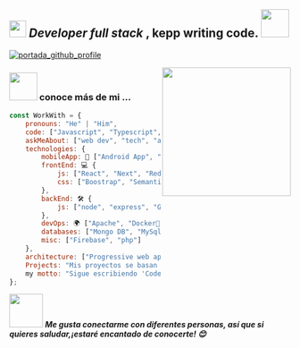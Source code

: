 <h2> <span><em><img src="https://media.giphy.com/media/WUlplcMpOCEmTGBtBW/giphy.gif" width="30"> Developer full stack
</em></span>, kepp writing code. <img src="https://media.giphy.com/media/12oufCB0MyZ1Go/giphy.gif" width="50"></h2>

[![portada_github_profile](https://media.giphy.com/media/v1.Y2lkPTc5MGI3NjExOWU2ZGRjN2Y0MThkNjYwYWIwMzZhNmYwZjkzODc0ZTdmMWEyODczMiZjdD1n/TKh6HiyVtgUox3yDyJ/giphy.gif)](https://www.youtube.com/@andrescoellogoyes)

<img align='right' src="https://media.giphy.com/media/M9gbBd9nbDrOTu1Mqx/giphy.gif" width="230">


### <img src="https://media.giphy.com/media/VgCDAzcKvsR6OM0uWg/giphy.gif" width="50"> conoce más de mi ...  

```javascript
const WorkWith = {
    pronouns: "He" | "Him",
    code: ["Javascript", "Typescript", "Sql", "Python", "Java", "php"],
    askMeAbout: ["web dev", "tech", "app dev", "photography"],
    technologies: {
        mobileApp: 📱 ["Android App", "Ract Native", "Flutter"],
        frontEnd: 💻 {
            js: ["React", "Next", "Redux", "Graphql"],
            css: ["Boostrap", "Semantic UI", "uk-animation", "Ant Design", "Material UI"]
        },
        backEnd: 🛠 {
            js: ["node", "express", "Graphql", "Hapi", "Jwt", "Meteor"]
        },
        devOps: 🌍 ["Apache", "Docker🐳", "Nginx", "CI/CD"],
        databases: ["Mongo DB", "MySql", "Sql Server"],
        misc: ["Firebase", "php"]
    },
    architecture: ["Progressive web applications", "Single page applications", "server side rendering"],
    Projects: "Mis proyectos se basan principalmente en internet con tecnologias web, aun que aveces desarrollo algo diferente para setup o mobile",
    my motto: "Sigue escribiendo 'Code', no se trata de solo sentarte ah escribir codigo, pero aveces se entiendo mucho mejor las cosas cuando se empieza hacer y darle formar con el trascurrir el tiempo. ( Las ideas no vienen completamente formadas, solo se vuelven claras cuando trabajas en ellas, SOLO TIENES QUE EMPEZAR ) Mark Zuckerberg "
};
```

<img src="https://media.giphy.com/media/LnQjpWaON8nhr21vNW/giphy.gif" width="60"> <em><b>Me gusta conectarme con diferentes personas, así que si quieres saludar,<b>¡estaré encantado de conocerte!</b> 😊</em>
